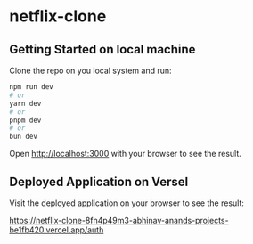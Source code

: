 # netflix-clone

## Getting Started on local machine

Clone the repo on you local system and run:

```bash
npm run dev
# or
yarn dev
# or
pnpm dev
# or
bun dev
```

Open [http://localhost:3000](http://localhost:3000) with your browser to see the result.

## Deployed Application on Versel

Visit the deployed application on your browser to see the result:

https://netflix-clone-8fn4p49m3-abhinav-anands-projects-be1fb420.vercel.app/auth



